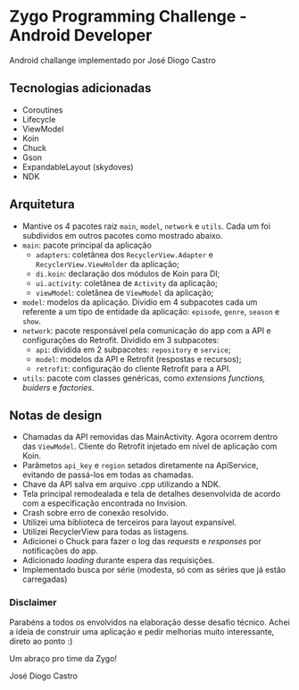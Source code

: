 # Zygo Programming Challenge - Android Developer
Android challange implementado por José Diogo Castro

## Tecnologias adicionadas
* Coroutines
* Lifecycle
* ViewModel
* Koin
* Chuck
* Gson
* ExpandableLayout (skydoves)
* NDK

## Arquitetura
* Mantive os 4 pacotes raiz `main`, `model`, `network` e `utils`. Cada um foi subdividos em outros pacotes como mostrado abaixo.
* `main`: pacote principal da aplicação
    * `adapters`: coletânea dos `RecyclerView.Adapter` e `RecyclerView.ViewHolder` da aplicação;
    * `di.koin`: declaração dos módulos de Koin para DI;
    * `ui.activity`: coletânea de `Activity` da aplicação;
    * `viewModel`: coletânea de `ViewModel` da aplicação;
* `model`: modelos da aplicação. Dividio em 4 subpacotes cada um referente a um tipo de entidade da aplicação: `episode`, `genre`, `season` e `show`.
* `network`:  pacote responsável pela comunicação do app com a API e configurações do Retrofit. Dividido em 3 subpacotes:
    * `api`: dividida em 2 subpacotes: `repository` e `service`;
    * `model`: modelos da API e Retrofit (respostas e recursos);
    * `retrofit`: configuração do cliente Retrofit para a API.
* `utils`: pacote com classes genéricas, como *extensions functions, buiders* e *factories*.

## Notas de design
* Chamadas da API removidas das MainActivity. Agora ocorrem dentro das `ViewModel`. Cliente do Retrofit injetado em nível de aplicação com Koin.
* Parâmetos `api_key` e `region` setados diretamente na ApiService, evitando de passá-los em todas as chamadas.
* Chave da API salva em arquivo .cpp utilizando a NDK.
* Tela principal remodealada e tela de detalhes desenvolvida de acordo com a especificação encontrada no Invision.
* Crash sobre erro de conexão resolvido.
* Utilizei uma biblioteca de terceiros para layout expansível.
* Utilizei RecyclerView para todas as listagens.
* Adicionei o Chuck para fazer o log das *requests* e *responses* por notificações do app.
* Adicionado *loading* durante espera das requisições.
* Implementado busca por série (modesta, só com as séries que já estão carregadas)

### Disclaimer
Parabéns a todos os envolvidos na elaboração desse desafio técnico. Achei a ideia de construir uma aplicação e pedir melhorias muito interessante, direto ao ponto :)

Um abraço pro time da Zygo!

José Diogo Castro
